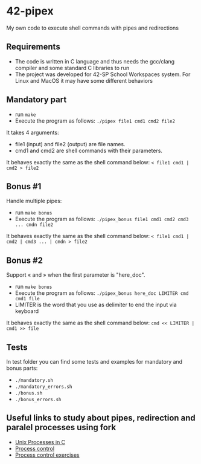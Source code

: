 # 42-pipex

My own code to execute shell commands with pipes and redirections

## Requirements
* The code is written in C language and thus needs the gcc/clang compiler and some standard C libraries to run
* The project was developed for 42-SP School Workspaces system. For Linux and MacOS it may have some different behaviors

## Mandatory part

* run ```make```
* Execute the program as follows: ```./pipex file1 cmd1 cmd2 file2```

It takes 4 arguments:
* file1 (input) and file2 (output) are file names.
* cmd1 and cmd2 are shell commands with their parameters.

It behaves exactly the same as the shell command below:
```< file1 cmd1 | cmd2 > file2```

## Bonus #1

Handle multiple pipes:
* run ```make bonus```
* Execute the program as follows: ```./pipex_bonus file1 cmd1 cmd2 cmd3 ... cmdn file2```

It behaves exactly the same as the shell command below:
```< file1 cmd1 | cmd2 | cmd3 ... | cmdn > file2```

## Bonus #2

Support « and » when the first parameter is "here_doc".
* run ```make bonus```
* Execute the program as follows: ```./pipex_bonus here_doc LIMITER cmd cmd1 file```
* LIMITER is the word that you use as delimiter to end the input via keyboard

It behaves exactly the same as the shell command below:
```cmd << LIMITER | cmd1 >> file```

## Tests

In test folder you can find some tests and examples for mandatory and bonus parts:
* ```./mandatory.sh```
* ```./mandatory_errors.sh```
* ```./bonus.sh```
* ```./bonus_errors.sh```

## Useful links to study about pipes, redirection and paralel processes using fork

* [Unix Processes in C](https://www.youtube.com/watch?v=cex9XrZCU14&list=PLfqABt5AS4FkW5mOn2Tn9ZZLLDwA3kZUY)
* [Process control](https://cs61.seas.harvard.edu/site/2021/ProcessControl/)
* [Process control exercises](https://cs61.seas.harvard.edu/site/2021/Section11/)
